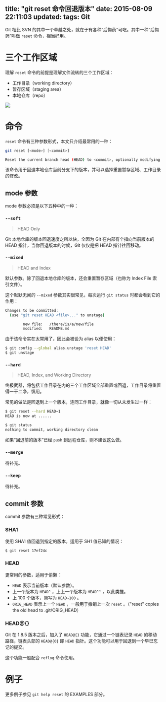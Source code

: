 title: "git reset 命令回退版本"
date: 2015-08-09 22:11:03
updated: 
tags: Git
---

Git 相比 SVN 的其中一个卓越之处，就在于有各种“后悔药”可吃。其中一种“后悔药”叫做 `reset` 命令，相当好用。

# 三个工作区域

理解 `reset` 命令的前提是理解文件流转的三个工作区域：

* 工作目录（working directory）
* 暂存区域（staging area）
* 本地仓库（repo）

![](https://git-scm.com/figures/18333fig0106-tn.png)

# 命令

`reset` 命令有三种参数形式，本文只介绍最常用的一种：

```bash
git reset [<mode>] [<commit>]

Reset the current branch head (HEAD) to <commit>, optionally modifying index and working tree to match.
```

该命令用于回退本地仓库当前分支下的版本，并可以选择重置暂存区域、工作目录的修改。

## mode 参数

mode 参数必须是以下五种中的一种：

### `--soft`

> HEAD Only

Git 本地仓库的版本回退速度之所以快，全因为 Git 在内部有个指向当前版本的 HEAD 指针，当你回退版本的时候，Git 仅仅是把 HEAD 指针往回移动。

### `--mixed`

> HEAD and Index

默认参数。除了回退本地仓库的版本，还会重置暂存区域（也称为 Index File 索引文件）。

这个默默无闻的 `--mixed` 参数其实很常见，每次运行 `git status` 时都会看到它的作用：

```bash
Changes to be committed:
  (use "git reset HEAD <file>..." to unstage)

        new file:   /there/is/a/new/file
        modified:   README.md
```

由于该命令实在太常用了，因此会被设为 alias 以便使用：

```bash
$ git config --global alias.unstage 'reset HEAD'
$ git unstage
```

### `--hard`

> HEAD, Index, and Working Directory

终极武器，将包括工作目录在内的三个工作区域全部重置或回退，工作目录将重置得一干二净，慎用。

常见的做法是回退到上一个版本，连同工作目录，就像一切从未发生过一样：

```bash
$ git reset --hard HEAD~1
HEAD is now at ......

$ git status
nothing to commit, working directory clean
```

如果“回退前的版本”已经 `push` 到远程仓库，则不建议这么做。

### `--merge`

待补充。

### `--keep`

待补充。

## commit 参数

commit 参数有三种常见形式：

### SHA1

使用 SHA1 值回退到指定的版本，适用于 SH1 值已知的情况：

```bash
$ git reset 17ef24c
```

### HEAD

更常用的参数，适用于偷懒：

* `HEAD` 表示当前版本（默认参数）。
* 上一个版本为 `HEAD^` ，上上一个版本为 `HEAD^^` ，以此类推。
* 上 100 个版本，简写为 `HEAD~100` 。
* `ORIG_HEAD` 表示上一个 `HEAD` ，一般用于撤销上一次 `reset` 。（"reset" copies the old head to .git/ORIG_HEAD）

### HEAD@{}

Git 在 1.8.5 版本之后，加入了 `HEAD@{}` 功能，它通过一个链表记录 `HEAD` 的移动路径，链表头部的 `HEAD@{0}` 即 `HEAD` 指针。这个功能可以用于回退到一个早已忘记的提交。

这个功能一般配合 `reflog` 命令使用。

# 例子

更多例子参见 `git help reset` 的 EXAMPLES 部分。